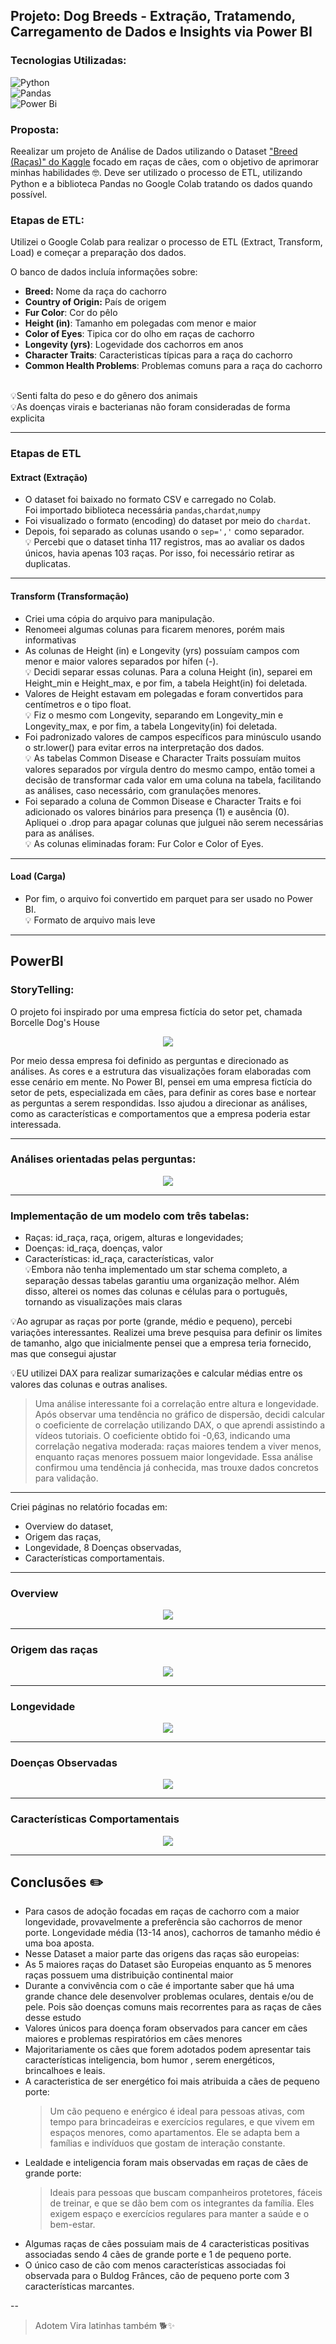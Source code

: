 ## Projeto: Dog Breeds - Extração, Tratamendo, Carregamento de Dados e Insights via Power BI

### Tecnologias Utilizadas:
![Python](https://img.shields.io/badge/python-3670A0?style=for-the-badge&logo=python&logoColor=ffdd54) <br>
![Pandas](https://img.shields.io/badge/pandas-%23150458.svg?style=for-the-badge&logo=pandas&logoColor=white) <br>
![Power Bi](https://img.shields.io/badge/power_bi-F2C811?style=for-the-badge&logo=powerbi&logoColor=black) <br>

### Proposta:
Reealizar um projeto de Análise de Dados utilizando o Dataset ["Breed (Raças)" do Kaggle]( https://www.kaggle.com/datasets/marshuu/dog-breeds ) focado em raças de cães, com o objetivo de aprimorar minhas habilidades 🤓. 
Deve ser utilizado o processo de ETL, utilizando Python e a biblioteca Pandas no Google Colab tratando os dados quando possível. 

### Etapas de ETL: <br>
Utilizei o Google Colab para realizar o processo de ETL (Extract, Transform, Load) e começar a preparação dos dados. <br>

O banco de dados incluía informações sobre:

* **Breed:**	Nome da raça do cachorro <br>
* **Country of Origin:** País de origem <br>
* **Fur Color**: Cor do pêlo <br>
* **Height (in)**:	Tamanho em polegadas com menor e maior <br>
* **Color of Eyes**: Tipica cor do olho em raças de cachorro <br>
* **Longevity (yrs)**:	Logevidade dos cachorros em anos <br>
* **Character Traits**:	Caracteristicas típicas para a raça do cachorro <br>
* **Common Health Problems**:	Problemas comuns para a raça do cachorro <br>
<br>
💡Senti falta do peso e do gênero dos animais <br>
💡As doenças virais e bacterianas não foram consideradas de forma explicita <br>

---
### Etapas de ETL <br>
#### Extract (Extração)

* O dataset foi baixado no formato CSV e carregado no Colab.<br>
Foi importado biblioteca necessária `pandas`,`chardat`,`numpy`
* Foi visualizado o formato (encoding) do dataset por meio do `chardat`. <br>
* Depois, foi separado as colunas usando o `sep=','` como separador. <br>
💡 Percebi que o dataset tinha 117 registros, mas ao avaliar os dados únicos, havia apenas 103 raças. Por isso, foi necessário retirar as duplicatas.

---
#### Transform (Transformação)
* Criei uma cópia do arquivo para manipulação. <br>
* Renomeei algumas colunas para ficarem menores, porém mais informativas <br>
* As colunas de Height (in) e Longevity (yrs) possuíam campos com menor e maior valores separados por hífen (-). <br>
💡 Decidi separar essas colunas. Para a coluna Height (in), separei em Height_min e Height_max, e por fim, a tabela Height(in) foi deletada. <br>
* Valores de Height estavam em polegadas e foram convertidos para centímetros e o tipo float. <br>
💡 Fiz o mesmo com Longevity, separando em Longevity_min e Longevity_max, e por fim, a tabela Longevity(in) foi deletada.<br>
* Foi padronizado valores de campos específicos para minúsculo usando o str.lower() para evitar erros na interpretação dos dados.<br>
💡 As tabelas Common Disease e Character Traits possuíam muitos valores separados por vírgula dentro do mesmo campo, então tomei a decisão de transformar cada valor em uma coluna na tabela, facilitando as análises, caso necessário, com granulações menores.<br>
* Foi separado a coluna de Common Disease e Character Traits e foi adicionado os valores binários para presença (1) e ausência (0).<br>
Apliquei o .drop para apagar colunas que julguei não serem necessárias para as análises.<br>
💡 As colunas eliminadas foram: Fur Color e Color of Eyes.<br>
----
#### Load (Carga)
* Por fim, o arquivo foi convertido em parquet para ser usado no Power BI. <br>
💡 Formato de arquivo mais leve
----
## PowerBI
### StoryTelling:
O projeto foi inspirado por uma empresa fictícia do setor pet, chamada Borcelle Dog's House 

<div align=center>
  <img src='https://github.com/user-attachments/assets/57eea564-f135-4f77-bca1-b9598fb0350c' weight= 400 />
</div>

Por meio dessa empresa foi definido as perguntas e direcionado as análises. As cores e a estrutura das visualizações foram elaboradas com esse cenário em mente.
No Power BI, pensei em uma empresa fictícia do setor de pets, especializada em cães, para definir as cores base e nortear as perguntas a serem respondidas. Isso ajudou a direcionar as análises, como as características e comportamentos que a empresa poderia estar interessada.

----
### Análises orientadas pelas perguntas:
<div align=center>
  <img src='https://github.com/user-attachments/assets/7e7ca9cb-5620-467e-acb7-80d758c5ba52' weight= 400 />
</div>

---

### Implementação de um modelo com três tabelas:
* Raças: id_raça, raça, origem, alturas e longevidades; <br>
* Doenças: id_raça, doenças, valor <br>
* Características: id_raça, características, valor <br>
💡Embora não tenha implementado um star schema completo, a separação dessas tabelas garantiu uma organização melhor. Além disso, alterei os nomes das colunas e células para o português, tornando as visualizações mais claras <br>

💡Ao agrupar as raças por porte (grande, médio e pequeno), percebi variações interessantes. Realizei uma breve pesquisa para definir os limites de tamanho, algo que inicialmente pensei que a empresa teria fornecido, mas que consegui ajustar <br>

💡EU utilizei DAX para realizar sumarizações e calcular médias entre os valores das colunas e outras analises.
> Uma análise interessante foi a correlação entre altura e longevidade. Após observar uma tendência no gráfico de dispersão, decidi calcular o coeficiente de correlação utilizando DAX, o que aprendi assistindo a vídeos tutoriais. O coeficiente obtido foi -0,63, indicando uma correlação negativa moderada: raças maiores tendem a viver menos, enquanto raças menores possuem maior longevidade. Essa análise confirmou uma tendência já conhecida, mas trouxe dados concretos para validação. <br>

---

Criei páginas no relatório focadas em:

* Overview do dataset,
* Origem das raças,
* Longevidade,
8 Doenças observadas,
* Características comportamentais.
-----

### Overview 
<div align=center>
  <img src='https://github.com/user-attachments/assets/db3ef418-f687-408b-836d-6050805d61eb' weight= 400 />
</div>

---

### Origem das raças
<div align=center>
  <img src='https://github.com/user-attachments/assets/ebdfa59c-37ff-4c45-ab6f-bdbe5854aa03' weight= 400 />
</div>

---

### Longevidade 
<div align=center>
  <img src='https://github.com/user-attachments/assets/42474b29-4936-44ab-a9b9-ad065c1b22d8' weight= 400 />
</div>


---

### Doenças Observadas
<div align=center>
  <img src='https://github.com/user-attachments/assets/c2bede28-98cd-44a8-878e-8f917fbe82a1' weight= 400 />
</div>

---


### Características Comportamentais
<div align=center>
  <img src='https://github.com/user-attachments/assets/d2383e37-23f7-4716-a9d2-f1126e1cd45c' weight= 400 />
</div>

----


## Conclusões ✏️
* Para casos de adoção focadas em raças de cachorro com a maior longevidade, provavelmente a preferência são cachorros de menor porte. Longevidade média (13-14 anos), cachorros de tamanho médio é uma boa aposta.
* Nesse Dataset a maior parte das origens das raças são europeias:
* As 5 maiores raças do Dataset são Europeias enquanto as 5 menores raças possuem uma distribuição continental maior
* Durante a convivência com o cãe é importante saber que há uma grande chance dele desenvolver problemas oculares, dentais e/ou de pele. Pois são doenças comuns mais recorrentes para as raças de cães desse estudo
* Valores únicos para doença foram observados para cancer em cães maiores e problemas respiratórios em cães menores
* Majoritariamente os cães que forem adotados podem apresentar tais características inteligencia, bom humor , serem energéticos, brincalhoes e leais.
* A caracteristica de ser energético foi mais atribuida a cães de pequeno porte:
   > Um cão pequeno e enérgico é ideal para pessoas ativas, com tempo para brincadeiras e exercícios regulares, e que vivem em espaços menores, como apartamentos. Ele se adapta bem a famílias e indivíduos que gostam de interação constante.
* Lealdade e inteligencia foram mais observadas em raças de cães de grande porte:
  > Ideais para pessoas que buscam companheiros protetores, fáceis de treinar, e que se dão bem com os integrantes da família. Eles exigem espaço e exercícios regulares para manter a saúde e o bem-estar. 
* Algumas raças de cães possuiam mais de 4 caracteristicas positivas associadas sendo 4 cães de grande porte e 1 de pequeno porte.
* O único caso de cão com menos características associadas foi observada para o Buldog Frânces, cão de pequeno porte com 3 características marcantes.

--
> Adotem Vira latinhas também  🐕✨


